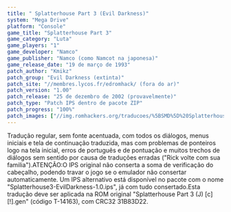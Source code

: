 ```yaml
---
title: " Splatterhouse Part 3 (Evil Darkness)"
system: "Mega Drive"
platform: "Console"
game_title: "Splatterhouse Part 3"
game_category: "Luta"
game_players: "1"
game_developer: "Namco"
game_publisher: "Namco (como Namcot na japonesa)"
game_release_date: "19 de março de 1993"
patch_author: "Kmikz"
patch_group: "Evil Darkness (extinta)"
patch_site: "//membres.lycos.fr/edromhack/ (fora do ar)"
patch_version: "1.00"
patch_release: "25 de dezembro de 2002 (provavelmente)"
patch_type: "Patch IPS dentro de pacote ZIP"
patch_progress: "100%"
patch_images: ["//img.romhackers.org/traducoes/%5BSMD%5D%20Splatterhouse%20Part%203%20-%20Evil%20Darkness%20-%201.png","//img.romhackers.org/traducoes/%5BSMD%5D%20Splatterhouse%20Part%203%20-%20Evil%20Darkness%20-%202.png","//img.romhackers.org/traducoes/%5BSMD%5D%20Splatterhouse%20Part%203%20-%20Evil%20Darkness%20-%203.png"]
---
```

Tradução regular, sem fonte acentuada, com todos os diálogos, menus iniciais e tela de continuação traduzida, mas com problemas de ponteiros logo na tela inicial, erros de português e de pontuação e muitos trechos de diálogos sem sentido por causa de traduções erradas ("Rick volte com sua familia").ATENÇÃO:O IPS original não conserta a soma de verificação do cabeçalho, podendo travar o jogo se o emulador não consertar automaticamente. Um IPS alternativo está disponível no pacote com o nome "Splatterhouse3-EvilDarkness-1.0.ips", já com tudo consertado.Esta tradução deve ser aplicada na ROM original "Splatterhouse Part 3 (J) [c][!].gen" (código T-14163), com CRC32 31B83D22.